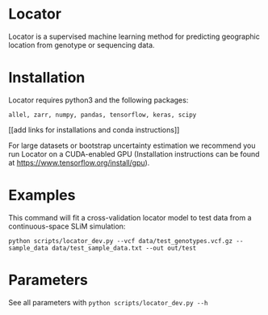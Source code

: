 # Locator

Locator is a supervised machine learning method for predicting geographic location from
genotype or sequencing data. 

# Installation 

Locator requires python3 and the following packages:
```
allel, zarr, numpy, pandas, tensorflow, keras, scipy 
```

[[add links for installations and conda instructions]]
 
For large datasets or bootstrap uncertainty estimation we recommend you 
run Locator on a CUDA-enabled GPU (Installation 
instructions can be found at https://www.tensorflow.org/install/gpu).

# Examples

This command will fit a cross-validation locator model to test data from a 
continuous-space SLiM simulation: 

```
python scripts/locator_dev.py --vcf data/test_genotypes.vcf.gz --sample_data data/test_sample_data.txt --out out/test
```

# Parameters

See all parameters with `python scripts/locator_dev.py --h`

